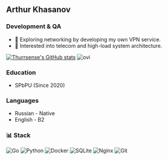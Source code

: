 ## Arthur Khasanov
### Development & QA

- 🔭 Exploring networking by developing my own VPN service.
- 🌱 Interested into telecom and high-load system architecture.


[![Thurrsense's GitHub stats](https://github-readme-stats.vercel.app/api?username=thurrsense)](https://github.com/anuraghazra/github-readme-stats)
<img src="https://github-readme-stats.vercel.app/api/top-langs?username=thurrsense&show_icons=true&locale=en&layout=compact&theme=chartreuse-dark" alt="ovi" />

### Education
- SPbPU (Since 2020)

### Languages
- Russian - Native <br>
- English - B2 <br>


### 📊 Stack
![Go](https://img.shields.io/badge/go-%2300ADD8.svg?style=for-the-badge&logo=go&logoColor=white)
![Python](https://img.shields.io/badge/python-3670A0?style=for-the-badge&logo=python&logoColor=ffdd54)
![Docker](https://img.shields.io/badge/docker-%230db7ed.svg?style=for-the-badge&logo=docker&logoColor=white)
![SQLite](https://img.shields.io/badge/sqlite-%2307405e.svg?style=for-the-badge&logo=sqlite&logoColor=white)
![Nginx](https://img.shields.io/badge/nginx-%23009639.svg?style=for-the-badge&logo=nginx&logoColor=white)
![Git](https://img.shields.io/badge/git-%23F05033.svg?style=for-the-badge&logo=git&logoColor=white)


